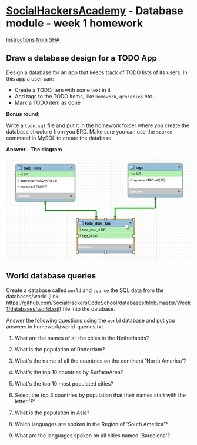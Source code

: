 ﻿# [SocialHackersAcademy](https://www.socialhackersacademy.org/) - Database module - week 1 homework

[Instructions from SHA](https://github.com/SocialHackersCodeSchool/databases/blob/master/Week1/MAKEME.md)

## Draw a database design for a TODO App

Design a database for an app that keeps track of TODO lists of its users. In this app
a user can:

- Create a TODO item with some text in it
- Add tags to the TODO items, like `homework`, `groceries` etc...
- Mark a TODO item as done

**Bonus round:**

Write a `todo.sql` file and put it in the homework folder where you create the database
structure from you ERD. Make sure you can use the `source` command in MySQL to create
the database.

**Answer - The diagram**
<br>

![Todo App ERD](diagram.png)

## World database queries

Create a database called `world` and `source` the SQL data from the
databases/world (link: https://github.com/SocialHackersCodeSchool/databases/blob/master/Week1/databases/world.sql)
file into the database.

Answer the following questions using the `world` database and put you answers in
homework/world-queries.txt

1. What are the names of all the cities in the Netherlands?

2. What is the population of Rotterdam?

3. What's the name of all the countries on the continent 'North America'?

4. What's the top 10 countries by SurfaceArea?

5. What's the top 10 most populated cities?

6. Select the top 3 countries by population that their names start with the letter 'P'

7. What is the population in Asia?

8. Which languages are spoken in the Region of 'South America'?

9. What are the languages spoken on all cities named 'Barcelona'?
